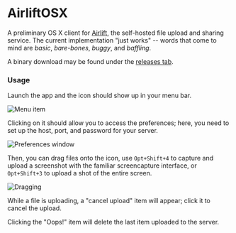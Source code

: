 AirliftOSX
==========

A preliminary OS X client for [Airlift](https://github.com/moshee/airlift), the self-hosted file upload and sharing service. The current implementation "just works" -- words that come to mind are *basic*, *bare-bones*, *buggy*, and *baffling*.

A binary download may be found under the [releases tab](https://github.com/moshee/AirliftOSX/releases).

### Usage

Launch the app and the icon should show up in your menu bar.

![Menu item](https://i.ktkr.us/t5xw)

Clicking on it should allow you to access the preferences; here, you need to set up the host, port, and password for your server.

![Preferences window](https://i.ktkr.us/lPXN)

Then, you can drag files onto the icon, use `Opt+Shift+4` to capture and upload a screenshot with the familiar screencapture interface, or `Opt+Shift+3` to upload a shot of the entire screen.

![Dragging](https://i.ktkr.us/09Ns)

While a file is uploading, a "cancel upload" item will appear; click it to cancel the upload.

Clicking the "Oops!" item will delete the last item uploaded to the server.
